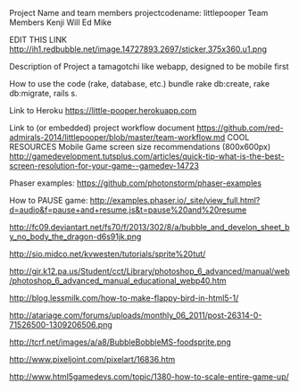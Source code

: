 Project Name and team members
projectcodename: littlepooper
Team Members
Kenji
Will
Ed
Mike

EDIT THIS LINK
http://ih1.redbubble.net/image.14727893.2697/sticker,375x360.u1.png


Description of Project
a tamagotchi like webapp, designed to be mobile first


How to use the code (rake, database, etc.)
bundle rake db:create, rake db:migrate, 
rails s.

Link to Heroku
https://little-pooper.herokuapp.com

Link to (or embedded) project workflow document
https://github.com/red-admirals-2014/littlepooper/blob/master/team-workflow.md
COOL RESOURCES
Mobile Game screen size recommendations (800x600px) http://gamedevelopment.tutsplus.com/articles/quick-tip-what-is-the-best-screen-resolution-for-your-game--gamedev-14723


Phaser examples: https://github.com/photonstorm/phaser-examples

How to PAUSE game: http://examples.phaser.io/_site/view_full.html?d=audio&f=pause+and+resume.js&t=pause%20and%20resume



http://fc09.deviantart.net/fs70/f/2013/302/8/a/bubble_and_develon_sheet_by_no_body_the_dragon-d6s91jk.png

http://sio.midco.net/kvwesten/tutorials/sprite%20tut/

http://gjr.k12.pa.us/Student/cct/Library/photoshop_6_advanced/manual/web/photoshop_6_advanced_manual_educational_webp40.htm



http://blog.lessmilk.com/how-to-make-flappy-bird-in-html5-1/

http://atariage.com/forums/uploads/monthly_06_2011/post-26314-0-71526500-1309206506.png

http://tcrf.net/images/a/a8/BubbleBobbleMS-foodsprite.png

http://www.pixeljoint.com/pixelart/16836.htm

http://www.html5gamedevs.com/topic/1380-how-to-scale-entire-game-up/

